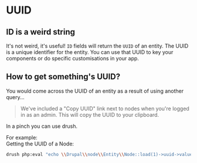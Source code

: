 # UUID

## ID is a weird string

It's not weird, it's useful! `ID` fields will return the `UUID` of an entity. The UUID is a unique identifier for the entity. You can use that UUID to key your components or do specific customisations in your app.

## How to get something's UUID?

You would come across the UUID of an entity as a result of using another query...

> We've included a "Copy UUID" link next to nodes when you're logged in as an admin. This will copy the UUID to your clipboard.

In a pinch you can use drush.

For example: \
Getting the UUID of a Node:

```bash
drush php:eval "echo \\Drupal\\node\\Entity\\Node::load(1)->uuid->value . PHP_EOL;"
```
